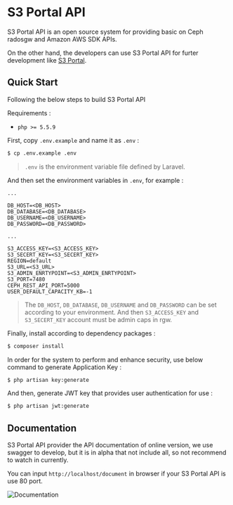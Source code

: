 # S3 Portal API

S3 Portal API is an open source system for providing basic on Ceph radosgw and Amazon AWS SDK APIs.

On the other hand, the developers can use S3 Portal API for furter development like [S3 Portal](https://github.com/inwinstack/s3-portal-ui).

## Quick Start

Following the below steps to build S3 Portal API

Requirements :

* `php >= 5.5.9`

First, copy `.env.example` and name it as `.env` :

```sh
$ cp .env.example .env
```

> `.env` is the environment variable file defined by Laravel.

And then set the environment variables in `.env`, for example :

```
...

DB_HOST=<DB_HOST>
DB_DATABASE=<DB_DATABASE>
DB_USERNAME=<DB_USERNAME>
DB_PASSWORD=<DB_PASSWORD>

...

S3_ACCESS_KEY=<S3_ACCESS_KEY>
S3_SECERT_KEY=<S3_SECERT_KEY>
REGION=default
S3_URL=<S3_URL>
S3_ADMIN_ENRTYPOINT=<S3_ADMIN_ENRTYPOINT>
S3_PORT=7480
CEPH_REST_API_PORT=5000
USER_DEFAULT_CAPACITY_KB=-1
```

> The `DB_HOST`, `DB_DATABASE`, `DB_USERNAME` and `DB_PASSWORD` can be set according to your environment.
> And then `S3_ACCESS_KEY` and `S3_SECERT_KEY` account must be admin caps in rgw.

Finally, install according to dependency packages :

```sh
$ composer install
```

In order for the system to perform and enhance security, use below command to generate Application Key : 

```sh
$ php artisan key:generate
```

And then, generate JWT key that provides user authentication for use :

```sh
$ php artisan jwt:generate
```

## Documentation

S3 Portal API provider the API documentation of online version, we use swagger to develop, but it is in alpha that not include all, so not recommend to watch in currently.

You can input `http://localhost/document` in browser if your S3 Portal API is use 80 port. 

![Documentation]("images/documentation.png")